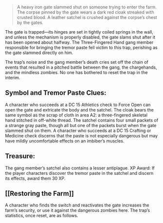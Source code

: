 >A heavy iron gate slammed shut on someone trying to enter the farm. The corpse pinned by the gate wears a dark red cloak streaked with crusted blood. A leather satchel is crushed against the corpse’s chest by the gates.

The gate is trapped—its hinges are set in tightly coiled springs in the wall, and unless the mechanism is properly disabled, the gate slams shut after it has been opened about halfway. The Three-Fingered Hand gang member responsible for bringing the tremor paste fell victim to this trap, perishing as the gate slammed directly on him.

The trap’s noise and the gang member’s death cries set off the chain of events that resulted in a pitched battle between the gang, the chargehands, and the mindless zombies. No one has bothered to reset the trap in the interim.

## Symbol and Tremor Paste Clues: 
A character who succeeds at a DC 15 Athletics check to Force Open can open the gate and extricate the body and the satchel. The cloak bears the same symbol as the scrap of cloth in area A2: a three-fingered skeletal hand stitched in off-white thread. The satchel contains four small packets of a strange gray paste, though all but one of the packets burst when the gate slammed shut on them. A character who succeeds at a DC 15 Crafting or Medicine check discerns that the paste is not especially dangerous but may have mildly uncomfortable effects on an imbiber’s muscles. 

## Treasure:
The gang member’s satchel also contains a lesser antiplague. XP Award: If the player characters discover the tremor paste in the satchel and discern its effects, award them 30 XP.

## [[Restoring the Farm]]
A character who finds the switch and reactivates the gate increases the farm’s security, or use it against the dangerous zombies here. The trap’s statistics, once reset, are as follows.